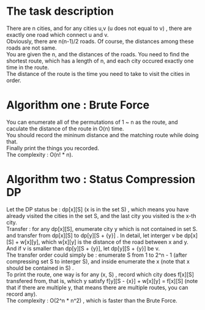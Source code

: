 # The task description
There are n cities, and for any cities u,v (u does not equal to v) , there are exactly one road which connect u and v.  
Obviously, there are n(n-1)/2 roads. Of course, the distances among these roads are not same.  
You are given the n, and the distances of the roads. You need to find the shortest route, which has a length of n, and each city occured exactly one time in the route.  
The distance of the route is the time you need to take to visit the cities in order.  

# Algorithm one : Brute Force
You can enumerate all of the permutations of 1 ~ n as the route, and caculate the distance of the route in O(n) time.  
You should record the mininum distance and the matching route while doing that.  
Finally print the things you recorded.  
The complexity : O(n! * n).  

# Algorithm two : Status Compression DP   
Let the DP status be : dp[x][S] (x is in the set S) , which means you have already visited the cities in the set S, and the last city you visited is the x-th city.  
Transfer : for any dp[x][S], enumerate city y which is not contained in set S. and transfer from dp[x][S] to dp[y][S + {y}] . In detail, let interger v be dp[x][S] + w[x][y], which w[x][y] is the distance of the road between x and y. And if v is smaller than dp[y][S + {y}], let dp[y][S + {y}] be v.  
The transfer order could simply be : enumerate S from 1 to 2^n - 1 (after compressing set S to interger S), and inside enumerate the x (note that x should be contained in S) .  
To print the route, one way is for any (x, S) , record which city does f[x][S] transfered from, that is, which y satisfy f[y][S - {x}] + w[x][y] = f[x][S] (note that if there are multiple y, that means there are multiple routes, you can record any).  
The complexity : O(2^n * n^2) , which is faster than the Brute Force.  
